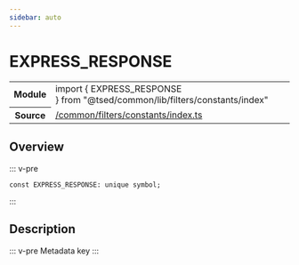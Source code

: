 ```yaml
---
sidebar: auto
---
```

# EXPRESS_RESPONSE <Badge text="Constant" type="const"/>
<!-- Summary -->
<section class="symbol-info"><table class="is-full-width"><tbody><tr><th>Module</th><td><div class="lang-typescript"><span class="token keyword">import</span> { EXPRESS_RESPONSE }&nbsp;<span class="token keyword">from</span>&nbsp;<span class="token string">"@tsed/common/lib/filters/constants/index"</span></div></td></tr><tr><th>Source</th><td><a href="https://github.com/Romakita/ts-express-decorators/blob/v4.30.0/src//common/filters/constants/index.ts#L0-L0">/common/filters/constants/index.ts</a></td></tr></tbody></table></section>

<!-- Overview -->
## Overview


::: v-pre
<pre><code class="typescript-lang "><span class="token keyword">const</span> EXPRESS_RESPONSE<span class="token punctuation">:</span> unique symbol<span class="token punctuation">;</span></code></pre>
:::


<!-- Description -->
## Description

::: v-pre
Metadata key
:::